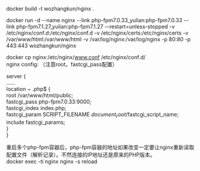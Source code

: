 docker build -t wozhangkun/nginx .                                                 

docker run -d --name nginx --link php-fpm7.0.33_yulian:php-fpm7.0.33 --link php-fpm7.1.27_yulian:php-fpm7.1.27 --restart=unless-stopped -v /etc/nginx/conf.d:/etc/nginx/conf.d -v /etc/nginx/certs:/etc/nginx/certs -v /var/www/html:/var/www/html -v /var/log/nginx:/var/log/nginx -p 80:80 -p 443:443 wozhangkun/nginx                                                                 

docker cp nginx:/etc/nginx/www.conf /etc/nginx/conf.d/                                    
nginx config:  （注意root，fastcgi_pass配置）                                    

server {                                                                            
......                                                                         
location ~ .php$ {                                                 
root /var/www/html/public;                             
fastcgi_pass php-fpm7.0.33:9000;                           
fastcgi_index index.php;                                     
fastcgi_param SCRIPT_FILENAME $document_root/$fastcgi_script_name;                              
include fastcgi_params;                                   
   }                                                       
}                                           

重启多个php-fpm容器后，php-fpm容器的地址如果改变一定要让nginx重新读取配置文件（解析记录）。不然连接的IP地址还是原来的PHP版本。                       
docker exec -ti nginx nginx -s reload                                             
